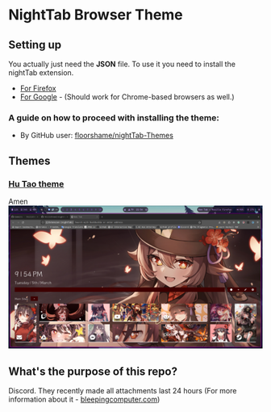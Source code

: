 # NightTab Browser Theme

## Setting up

You actually just need the **JSON** file.
To use it you need to install the nightTab extension.

- [For Firefox](https://addons.mozilla.org/en-US/firefox/addon/nighttab/)
- [For Google](https://chromewebstore.google.com/detail/nighttab/hdpcadigjkbcpnlcpbcohpafiaefanki?hl=en-GB) - (Should work for Chrome-based browsers as well.)

### A guide on how to proceed with installing the theme:

- By GitHub user: [floorshame/nightTab-Themes](https://github.com/floorshame/nightTab-Themes?tab=readme-ov-file#1-how-to-install-themes)

## Themes

### [Hu Tao theme](HuTaoTheme)

Amen
![Hu Tao Theme Preview image](HuTaoTheme/Preview.png)

## What's the purpose of this repo?

Discord. They recently made all attachments last 24 hours (For more information about it - [bleepingcomputer.com](https://www.bleepingcomputer.com/news/security/discord-will-switch-to-temporary-file-links-to-block-malware-delivery/))
